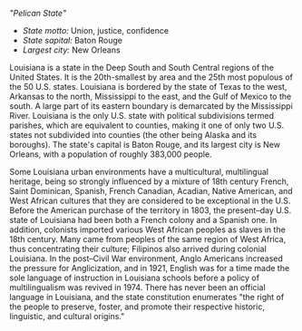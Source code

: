 *"Pelican State"*

- *State motto:* Union, justice, confidence<br>
- *State sapital:* Baton Rouge<br>
- *Largest city:* New Orleans

Louisiana is a state in the Deep South and South Central regions of the United States. It is the 20th-smallest by area and the 25th most populous of the 50 U.S. states. Louisiana is bordered by the state of Texas to the west, Arkansas to the north, Mississippi to the east, and the Gulf of Mexico to the south. A large part of its eastern boundary is demarcated by the Mississippi River. Louisiana is the only U.S. state with political subdivisions termed parishes, which are equivalent to counties, making it one of only two U.S. states not subdivided into counties (the other being Alaska and its boroughs). The state's capital is Baton Rouge, and its largest city is New Orleans, with a population of roughly 383,000 people.

Some Louisiana urban environments have a multicultural, multilingual heritage, being so strongly influenced by a mixture of 18th century French, Saint Dominican, Spanish, French Canadian, Acadian, Native American, and West African cultures that they are considered to be exceptional in the U.S. Before the American purchase of the territory in 1803, the present–day U.S. state of Louisiana had been both a French colony and a Spanish one. In addition, colonists imported various West African peoples as slaves in the 18th century. Many came from peoples of the same region of West Africa, thus concentrating their culture; Filipinos also arrived during colonial Louisiana. In the post–Civil War environment, Anglo Americans increased the pressure for Anglicization, and in 1921, English was for a time made the sole language of instruction in Louisiana schools before a policy of multilingualism was revived in 1974. There has never been an official language in Louisiana, and the state constitution enumerates "the right of the people to preserve, foster, and promote their respective historic, linguistic, and cultural origins."